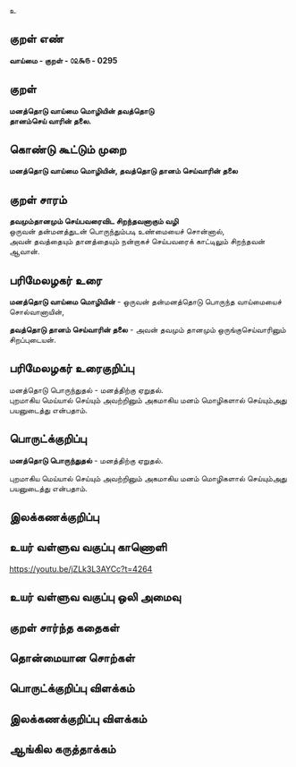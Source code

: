 உ

## குறள் எண் 

**வாய்மை - குறள் - ௦௨௯௫ - 0295**  

## குறள் 

**மனத்தொடு வாய்மை மொழியின் தவத்தொடு  
தானம்செய் வாரின் தலை.**  

## கொண்டு கூட்டும் முறை

**மனத்தொடு வாய்மை மொழியின், தவத்தொடு தானம் செய்வாரின் தலை**  

## குறள் சாரம் 

**தவமும்தானமும் செய்பவரைவிட சிறந்தவனாகும் வழி**   
ஒருவன் தன்மனத்துடன் பொருந்தும்படி உண்மையைச் சொன்னால்,   
அவன் தவத்தையும் தானத்தையும் நன்றாகச் செய்பவரைக் காட்டிலும் சிறந்தவன் ஆவான்.  

## பரிமேலழகர் உரை

**மனத்தொடு வாய்மை மொழியின்** - ஒருவன் தன்மனத்தொடு பொருந்த வாய்மையைச் சொல்வானாயின்,   

**தவத்தொடு தானம் செய்வாரின் தலை** - அவன் தவமும் தானமும் ஒருங்குசெய்வாரினும் சிறப்புடையன்.

## பரிமேலழகர் உரைகுறிப்பு   

மனத்தொடு பொருந்துதல் - மனத்திற்கு ஏறுதல்.  
புறமாகிய மெய்யால் செய்யும் அவற்றினும் அகமாகிய மனம் மொழிகளால் செய்யும்அது பயனுடைத்து என்பதாம்.  

## பொருட்க்குறிப்பு 

**மனத்தொடு பொருந்துதல்** - மனத்திற்கு ஏறுதல்.  

புறமாகிய மெய்யால் செய்யும் அவற்றினும் அகமாகிய மனம் மொழிகளால் செய்யும்அது பயனுடைத்து என்பதாம்.  

## இலக்கணக்குறிப்பு  


## உயர் வள்ளுவ வகுப்பு காணொளி

https://youtu.be/jZLk3L3AYCc?t=4264

## உயர் வள்ளுவ வகுப்பு ஒலி அமைவு 

 
## குறள் சார்ந்த கதைகள் 


## தொன்மையான சொற்கள்


## பொருட்க்குறிப்பு விளக்கம்


## இலக்கணக்குறிப்பு விளக்கம்


## ஆங்கில கருத்தாக்கம் 


